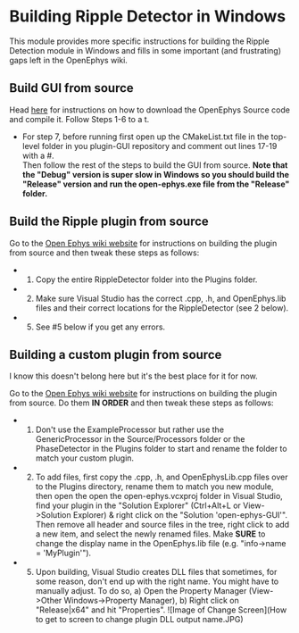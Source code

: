 # Building Ripple Detector in Windows
This module provides more specific instructions for building the Ripple Detection module in Windows and fills in some important (and frustrating) gaps left in the OpenEphys wiki.

## Build GUI from source
Head [here](https://open-ephys.atlassian.net/wiki/spaces/OEW/pages/491621/Windows) for instructions on how to download the OpenEphys Source code and compile it. Follow Steps 1-6 to a t.  
- For step 7, before running first open up the CMakeList.txt file in the top-level folder in you plugin-GUI repository and comment out lines 17-19 with a #.  
Then follow the rest of the steps to build the GUI from source.  <b> Note that the "Debug" version is super slow in Windows so you should build the "Release" version and run the open-ephys.exe file from the "Release" folder.</b>

## Build the Ripple plugin from source
 Go to the [Open Ephys wiki website](https://open-ephys.atlassian.net/wiki/spaces/OEW/pages/950297/Tutorial+Add+a+custom+processor) for instructions on building the plugin from source and then tweak these steps as follows:  
- 1) Copy the entire RippleDetector folder into the Plugins folder. 
- 2) Make sure Visual Studio has the correct .cpp, .h, and OpenEphys.lib files and their correct locations for the RippleDetector (see 2 below).  
- 5) See #5 below if you get any errors.


## Building a custom plugin from source
I know this doesn't belong here but it's the best place for it for now.  
  
Go to the [Open Ephys wiki website](https://open-ephys.atlassian.net/wiki/spaces/OEW/pages/950297/Tutorial+Add+a+custom+processor) for instructions on building the plugin from source. Do them <b>IN ORDER</b> and then tweak these steps as follows:  
- 1) Don't use the ExampleProcessor but rather use the GenericProcessor in the Source/Processors folder or the PhaseDetector in the Plugins folder to start and rename the folder to match your custom plugin.  
- 2) To add files, first copy the .cpp, .h, and OpenEphysLib.cpp files over to the Plugins directory, rename them to match you new module, then open the open the open-ephys.vcxproj folder in Visual Studio, find your plugin in the "Solution Explorer" (Ctrl+Alt+L or View->Solution Explorer) & right click on the "Solution 'open-ephys-GUI'". Then remove all header and source files in the tree, right click to add a new item, and select the newly renamed files. Make <b>SURE</b> to change the display name in the OpenEphys.lib file (e.g. "info->name = 'MyPlugin'").  
- 5) Upon building, Visual Studio creates DLL files that sometimes, for some reason, don't end up with the right name.  You might have to manually adjust.  To do so, a) Open the Property Manager (View->Other Windows->Property Manager), b) Right click on "Release|x64" and hit "Properties". 
![Image of Change Screen](How to get to screen to change plugin DLL output name.JPG)
